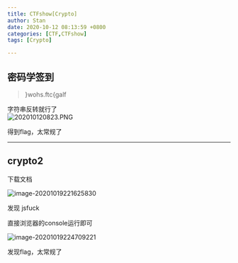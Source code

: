 ```yaml
---
title: CTFshow[Crypto]
author: Stan
date: 2020-10-12 08:13:59 +0800
categories: [CTF,CTFshow]
tags: [Crypto]

---
```

## 密码学签到
> }wohs.ftc{galf

字符串反转就行了    
![202010120823.PNG](https://i.loli.net/2020/10/12/FBMPYtLADd1nKqs.png)

得到flag，太常规了

---
## crypto2

下载文档

![image-20201019221625830](https://i.loli.net/2020/10/19/fRL2WFvcUngYuXN.png)

发现 jsfuck

直接浏览器的console运行即可

![image-20201019224709221](https://i.loli.net/2020/10/19/C2Ql3MUAPO7u84N.png)

发现flag，太常规了